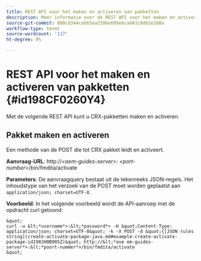 ```yaml
---
title: REST API voor het maken en activeren van pakketten
description: Meer informatie over de REST API voor het maken en activeren van pakketten
source-git-commit: 880cd344ceb65ea339be699ebcad41c0d62e168a
workflow-type: tm+mt
source-wordcount: '117'
ht-degree: 0%

---
```


# REST API voor het maken en activeren van pakketten {#id198CF0260Y4}

Met de volgende REST API kunt u CRX-pakketten maken en activeren.

## Pakket maken en activeren

Een methode van de POST die tot CRX pakket leidt en activeert.

**Aanvraag-URL**: http://*&lt;aem-guides-server>*: *&lt;port-number>*/bin/fmdita/activate

**Parameters**: De aanvraagquery bestaat uit de tekenreeks JSON-regels. Het inhoudstype van het verzoek van de POST moet worden geplaatst aan `application/json; charset=UTF-8`.

**Voorbeeld**: In het volgende voorbeeld wordt de API-aanroep met de opdracht curl getoond:

    &quot;
    curl -u &lt;*username*>:&lt;*password*> -H &quot;Content-Type: application/json; charset=UTF-8&quot; -k -X POST -d &quot;{[JSON rules string](create-activate-package-java.md#example-create-activate-package-id198JH0B905Z)&quot; http://&lt;*ave em-guides-server*>:&lt;*poort-nummer*>/bin/fmdita/activate
    &quot;
